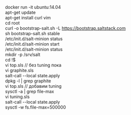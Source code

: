 docker run -it ubuntu:14.04  
apt-get update  
apt-get install curl vim  
cd root  
curl -o bootstrap-salt.sh -L https://bootstrap.saltstack.com  
sh bootstrap-salt.sh stable  
/etc/init.d/salt-minion status  
/etc/init.d/salt-minion start  
/etc/init.d/salt-minion status  
mkdir -p /srv/salt  
cd !$  
vi top.sls // без tuning пока  
vi graphite.sls  
salt-call --local state.apply  
dpkg -l | grep graphite  
vi top.sls // добавим tuning  
sysctl -a | grep file-max  
vi tuning.sls  
salt-call --local state.apply  
sysctl -w fs.file-max=500000  
